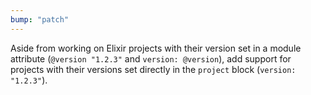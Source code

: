 ```yaml
---
bump: "patch"
---
```


Aside from working on Elixir projects with their version set in a module attribute (`@version "1.2.3"` and `version: @version`), add support for projects with their versions set directly in the `project` block (`version: "1.2.3"`).
